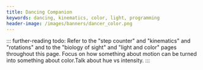 ```yaml
---
title: Dancing Companion
keywords: dancing, kinematics, color, light, programming
header-image: /images/banners/dancer_color.png 
---
```


::: further-reading
todo: Refer to the "step counter" and "kinematics" and "rotations" and to the "biology of sight" and "light and color" pages throughout this page. Focus on how something about motion can be turned into something about color.Talk about hue vs intensity.
:::
